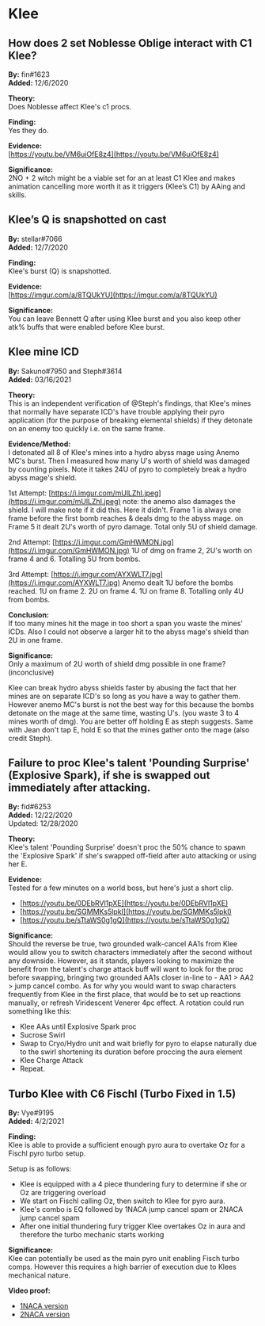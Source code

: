 # Klee

## How does 2 set Noblesse Oblige interact with C1 Klee?

**By:** fin\#1623  
**Added:** 12/6/2020

**Theory:**  
Does Noblesse affect Klee's c1 procs.

**Finding:**  
Yes they do.

**Evidence:**  
[https://youtu.be/VM6uiOfE8z4](https://youtu.be/VM6uiOfE8z4)

**Significance:**  
2NO + 2 witch might be a viable set for an at least C1 Klee and makes animation cancelling more worth it as it triggers \(Klee’s C1\) by AAing and skills.

## Klee’s Q is snapshotted on cast

**By:** stellar\#7066  
**Added:** 12/7/2020

**Finding:**  
Klee's burst \(Q\) is snapshotted.

**Evidence:**  
[https://imgur.com/a/8TQUkYU](https://imgur.com/a/8TQUkYU)

**Significance:**  
You can leave Bennett Q after using Klee burst and you also keep other atk% buffs that were enabled before Klee burst.

## Klee mine ICD

**By:** Sakuno\#7950 and Steph\#3614  
**Added:** 03/16/2021

**Theory:**  
This is an independent verification of @Steph's findings, that Klee's mines that normally have separate ICD's have trouble applying their pyro application \(for the purpose of breaking elemental shields\) if they detonate on an enemy too quickly i.e. on the same frame.

**Evidence/Method:**  
I detonated all 8 of Klee's mines into a hydro abyss mage using Anemo MC's burst. Then I measured how many U's worth of shield was damaged by counting pixels. Note it takes 24U of pyro to completely break a hydro abyss mage's shield.

1st Attempt: [https://i.imgur.com/mUlLZhI.jpeg](https://i.imgur.com/mUlLZhI.jpeg) note: the anemo also damages the shield. I will make note if it did this. Here it didn't. Frame 1 is always one frame before the first bomb reaches & deals dmg to the abyss mage. on Frame 5 it dealt 2U's worth of pyro damage. Total only 5U of shield damage.

2nd Attempt: [https://i.imgur.com/GmHWMON.jpg](https://i.imgur.com/GmHWMON.jpg) 1U of dmg on frame 2, 2U's worth on frame 4 and 6. Totalling 5U from bombs.

3rd Attempt: [https://i.imgur.com/AYXWLT7.jpg](https://i.imgur.com/AYXWLT7.jpg) Anemo dealt 1U before the bombs reached. 1U on frame 2. 2U on frame 4. 1U on frame 8. Totalling only 4U from bombs.

**Conclusion:**  
If too many mines hit the mage in too short a span you waste the mines' ICDs. Also I could not observe a larger hit to the abyss mage's shield than 2U in one frame.

**Significance:**  
Only a maximum of 2U worth of shield dmg possible in one frame? \(inconclusive\)

Klee can break hydro abyss shields faster by abusing the fact that her mines are on separate ICD's so long as you have a way to gather them. However anemo MC's burst is not the best way for this because the bombs detonate on the mage at the same time, wasting U's. \(you waste 3 to 4 mines worth of dmg\). You are better off holding E as steph suggests. Same with Jean don't tap E, hold E so that the mines gather onto the mage \(also credit Steph\).

## Failure to proc Klee's talent 'Pounding Surprise' \(Explosive Spark\), if she is swapped out immediately after attacking.

**By:** fid\#6253  
**Added:** 12/22/2020  
Updated: 12/28/2020

**Theory:**  
Klee's talent 'Pounding Surprise' doesn't proc the 50% chance to spawn the 'Explosive Spark' if she's swapped off-field after auto attacking or using her E.

**Evidence:**  
Tested for a few minutes on a world boss, but here's just a short clip. 

* [https://youtu.be/0DEbRVl1pXE](https://youtu.be/0DEbRVl1pXE) 
* [https://youtu.be/SGMMKs5lpkI](https://youtu.be/SGMMKs5lpkI) 
* [https://youtu.be/sTtaWS0g1gQ](https://youtu.be/sTtaWS0g1gQ)

**Significance:**  
Should the reverse be true, two grounded walk-cancel AA1s from Klee would allow you to switch characters immediately after the second without any downside. However, as it stands, players looking to maximize the benefit from the talent's charge attack buff will want to look for the proc before swapping, bringing two grounded AA1s closer in-line to - AA1 &gt; AA2 &gt; jump cancel combo. As for why you would want to swap characters frequently from Klee in the first place, that would be to set up reactions manually, or refresh Viridescent Venerer 4pc effect. A rotation could run something like this:

* Klee AAs until Explosive Spark proc
* Sucrose Swirl
* Swap to Cryo/Hydro unit and wait briefly for pyro to elapse naturally due to the swirl shortening its duration before proccing the aura element
* Klee Charge Attack
* Repeat.

## Turbo Klee with C6 Fischl \(Turbo Fixed in 1.5\)

**By:** Vye\#9195  
**Added:** 4/2/2021

**Finding:**  
Klee is able to provide a sufficient enough pyro aura to overtake Oz for a Fischl pyro turbo setup.

Setup is as follows:

* Klee is equipped with a 4 piece thundering fury to determine if she or Oz are triggering overload
* We start on Fischl calling Oz, then switch to Klee for pyro aura.
* Klee's combo is EQ followed by 1NACA jump cancel spam or 2NACA jump cancel spam
* After one initial thundering fury trigger Klee overtakes Oz in aura and therefore the turbo mechanic starts working

**Significance:**  
Klee can potentially be used as the main pyro unit enabling Fisch turbo comps. However this requires a high barrier of execution due to Klees mechanical nature.

**Video proof:**

* [1NACA version](https://www.youtube.com/watch?v=GNJt-SegTCE)
* [2NACA version](https://www.youtube.com/watch?v=GyYXIW485Ys)
